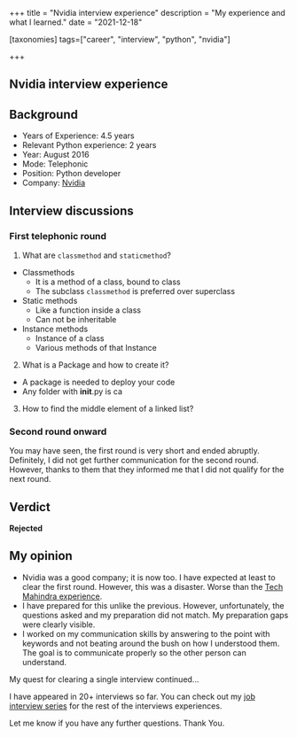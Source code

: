 +++
title = "Nvidia interview experience"
description = "My experience and what I learned."
date = "2021-12-18"

[taxonomies]
tags=["career", "interview", "python", "nvidia"]

+++

## Nvidia interview experience

## Background

- Years of Experience: 4.5 years
- Relevant Python experience: 2 years
- Year: August 2016
- Mode: Telephonic
- Position: Python developer
- Company: [Nvidia](https://www.nvidia.com/en-us/)


## Interview discussions

### First telephonic round

1. What are `classmethod` and `staticmethod`?
  - Classmethods
    - It is a method of a class, bound to class
    - The subclass `classmethod` is preferred over superclass
  - Static methods
    - Like a function inside a class
    - Can not be inheritable
  - Instance methods
    - Instance of a class
    - Various methods of that Instance
2. What is a Package and how to create it?
  - A package is needed to deploy your code
  - Any folder with __init__.py is ca
3. How to find the middle element of a linked list?

### Second round onward

You may have seen, the first round is very short and ended abruptly. Definitely, I did not get further communication for the second round. However, thanks to them that they informed me that I did not qualify for the next round.

## Verdict

**Rejected**

## My opinion

- Nvidia was a good company; it is now too. I have expected at least to clear the first round. However, this was a disaster. Worse than the [Tech Mahindra experience](https://blog.soumendrak.com/tech-mahindra-interview-experience).
- I have prepared for this unlike the previous. However, unfortunately, the questions asked and my preparation did not match. My preparation gaps were clearly visible.
- I worked on my communication skills by answering to the point with keywords and not beating around the bush on how I understood them. The goal is to communicate properly so the other person can understand.

My quest for clearing a single interview continued...

I have appeared in 20+ interviews so far. You can check out my [job interview series](https://blog.soumendrak.com/series/job-interview) for the rest of the interviews experiences.

Let me know if you have any further questions. Thank You.